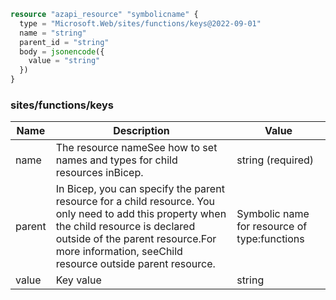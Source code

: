 ```terraform
resource "azapi_resource" "symbolicname" {
  type = "Microsoft.Web/sites/functions/keys@2022-09-01"
  name = "string"
  parent_id = "string"
  body = jsonencode({
    value = "string"
  })
}

```

### sites/functions/keys

| Name | Description | Value |
|-|-|-|
| name | The resource nameSee how to set names and types for child resources inBicep. | string (required) |
| parent | In Bicep, you can specify the parent resource for a child resource. You only need to add this property when the child resource is declared outside of the parent resource.For more information, seeChild resource outside parent resource. | Symbolic name for resource of type:functions |
| value | Key value | string |


